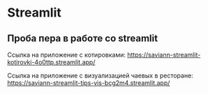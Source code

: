 # Streamlit
## Проба пера в работе со streamlit

Ссылка на приложение с котировками:
https://saviann-streamlit-kotirovki-4o0ttp.streamlit.app/

Ссылка на приложение с визуализацией чаевых в ресторане:
https://saviann-streamlit-tips-vis-bcg2m4.streamlit.app/
